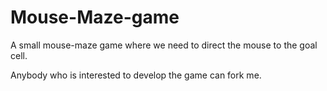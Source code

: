 # Mouse-Maze-game
A small mouse-maze game where we need to direct the mouse to the goal cell.

Anybody who is interested to develop the game can fork me.
